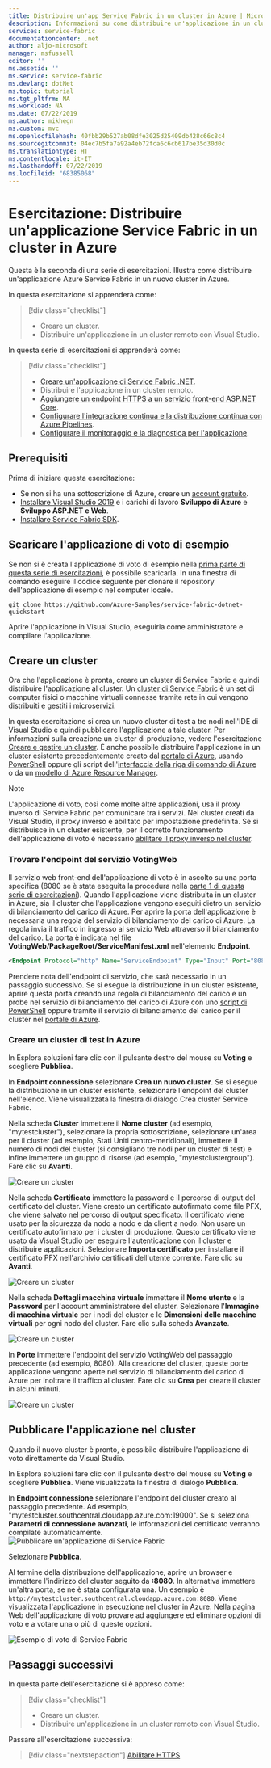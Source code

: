 ```yaml
---
title: Distribuire un'app Service Fabric in un cluster in Azure | Microsoft Docs
description: Informazioni su come distribuire un'applicazione in un cluster da Visual Studio.
services: service-fabric
documentationcenter: .net
author: aljo-microsoft
manager: msfussell
editor: ''
ms.assetid: ''
ms.service: service-fabric
ms.devlang: dotNet
ms.topic: tutorial
ms.tgt_pltfrm: NA
ms.workload: NA
ms.date: 07/22/2019
ms.author: mikhegn
ms.custom: mvc
ms.openlocfilehash: 40fbb29b527ab08dfe3025d25409db428c66c8c4
ms.sourcegitcommit: 04ec7b5fa7a92a4eb72fca6c6cb617be35d30d0c
ms.translationtype: HT
ms.contentlocale: it-IT
ms.lasthandoff: 07/22/2019
ms.locfileid: "68385068"
---
```

# <a name="tutorial-deploy-a-service-fabric-application-to-a-cluster-in-azure"></a>Esercitazione: Distribuire un'applicazione Service Fabric in un cluster in Azure

Questa è la seconda di una serie di esercitazioni. Illustra come distribuire un'applicazione Azure Service Fabric in un nuovo cluster in Azure.

In questa esercitazione si apprenderà come:
> [!div class="checklist"]
> * Creare un cluster.
> * Distribuire un'applicazione in un cluster remoto con Visual Studio.

In questa serie di esercitazioni si apprenderà come:
> [!div class="checklist"]
> * [Creare un'applicazione di Service Fabric .NET](service-fabric-tutorial-create-dotnet-app.md).
> * Distribuire l'applicazione in un cluster remoto.
> * [Aggiungere un endpoint HTTPS a un servizio front-end ASP.NET Core](service-fabric-tutorial-dotnet-app-enable-https-endpoint.md).
> * [Configurare l'integrazione continua e la distribuzione continua con Azure Pipelines](service-fabric-tutorial-deploy-app-with-cicd-vsts.md).
> * [Configurare il monitoraggio e la diagnostica per l'applicazione](service-fabric-tutorial-monitoring-aspnet.md).

## <a name="prerequisites"></a>Prerequisiti

Prima di iniziare questa esercitazione:

* Se non si ha una sottoscrizione di Azure, creare un [account gratuito](https://azure.microsoft.com/free/?WT.mc_id=A261C142F).
* [Installare Visual Studio 2019](https://www.visualstudio.com/) e i carichi di lavoro **Sviluppo di Azure** e **Sviluppo ASP.NET e Web**.
* [Installare Service Fabric SDK](service-fabric-get-started.md).

## <a name="download-the-voting-sample-application"></a>Scaricare l'applicazione di voto di esempio

Se non si è creata l'applicazione di voto di esempio nella [prima parte di questa serie di esercitazioni](service-fabric-tutorial-create-dotnet-app.md), è possibile scaricarla. In una finestra di comando eseguire il codice seguente per clonare il repository dell'applicazione di esempio nel computer locale.

```git
git clone https://github.com/Azure-Samples/service-fabric-dotnet-quickstart 
```

Aprire l'applicazione in Visual Studio, eseguirla come amministratore e compilare l'applicazione.

## <a name="create-a-cluster"></a>Creare un cluster

Ora che l'applicazione è pronta, creare un cluster di Service Fabric e quindi distribuire l'applicazione al cluster. Un [cluster di Service Fabric](https://docs.microsoft.com/azure/service-fabric/service-fabric-deploy-anywhere) è un set di computer fisici o macchine virtuali connesse tramite rete in cui vengono distribuiti e gestiti i microservizi.

In questa esercitazione si crea un nuovo cluster di test a tre nodi nell'IDE di Visual Studio e quindi pubblicare l'applicazione a tale cluster. Per informazioni sulla creazione un cluster di produzione, vedere l'esercitazione [Creare e gestire un cluster](service-fabric-tutorial-create-vnet-and-windows-cluster.md). È anche possibile distribuire l'applicazione in un cluster esistente precedentemente creato dal [portale di Azure](https://portal.azure.com), usando [PowerShell](./scripts/service-fabric-powershell-create-secure-cluster-cert.md) oppure gli script dell'[interfaccia della riga di comando di Azure](./scripts/cli-create-cluster.md) o da un [modello di Azure Resource Manager](service-fabric-tutorial-create-vnet-and-windows-cluster.md).

> [!NOTE]
> L'applicazione di voto, così come molte altre applicazioni, usa il proxy inverso di Service Fabric per comunicare tra i servizi. Nei cluster creati da Visual Studio, il proxy inverso è abilitato per impostazione predefinita. Se si distribuisce in un cluster esistente, per il corretto funzionamento dell'applicazione di voto è necessario [abilitare il proxy inverso nel cluster](service-fabric-reverseproxy-setup.md).


### <a name="find-the-votingweb-service-endpoint"></a>Trovare l'endpoint del servizio VotingWeb

Il servizio web front-end dell'applicazione di voto è in ascolto su una porta specifica (8080 se è stata eseguita la procedura nella [parte 1 di questa serie di esercitazioni](service-fabric-tutorial-create-dotnet-app.md)). Quando l'applicazione viene distribuita in un cluster in Azure, sia il cluster che l'applicazione vengono eseguiti dietro un servizio di bilanciamento del carico di Azure. Per aprire la porta dell'applicazione è necessaria una regola del servizio di bilanciamento del carico di Azure. La regola invia il traffico in ingresso al servizio Web attraverso il bilanciamento del carico. La porta è indicata nel file **VotingWeb/PackageRoot/ServiceManifest.xml** nell'elemento **Endpoint**. 

```xml
<Endpoint Protocol="http" Name="ServiceEndpoint" Type="Input" Port="8080" />
```

Prendere nota dell'endpoint di servizio, che sarà necessario in un passaggio successivo.  Se si esegue la distribuzione in un cluster esistente, aprire questa porta creando una regola di bilanciamento del carico e un probe nel servizio di bilanciamento del carico di Azure con uno [script di PowerShell](./scripts/service-fabric-powershell-open-port-in-load-balancer.md) oppure tramite il servizio di bilanciamento del carico per il cluster nel [portale di Azure](https://portal.azure.com).

### <a name="create-a-test-cluster-in-azure"></a>Creare un cluster di test in Azure
In Esplora soluzioni fare clic con il pulsante destro del mouse su **Voting** e scegliere **Pubblica**.

In **Endpoint connessione** selezionare **Crea un nuovo cluster**.  Se si esegue la distribuzione in un cluster esistente, selezionare l'endpoint del cluster nell'elenco.  Viene visualizzata la finestra di dialogo Crea cluster Service Fabric.

Nella scheda **Cluster** immettere il **Nome cluster** (ad esempio, "mytestcluster"), selezionare la propria sottoscrizione, selezionare un'area per il cluster (ad esempio, Stati Uniti centro-meridionali), immettere il numero di nodi del cluster (si consigliano tre nodi per un cluster di test) e infine immettere un gruppo di risorse (ad esempio, "mytestclustergroup"). Fare clic su **Avanti**.

![Creare un cluster](./media/service-fabric-tutorial-deploy-app-to-party-cluster/create-cluster.png)

Nella scheda **Certificato** immettere la password e il percorso di output del certificato del cluster. Viene creato un certificato autofirmato come file PFX, che viene salvato nel percorso di output specificato.  Il certificato viene usato per la sicurezza da nodo a nodo e da client a nodo.  Non usare un certificato autofirmato per i cluster di produzione.  Questo certificato viene usato da Visual Studio per eseguire l'autenticazione con il cluster e distribuire applicazioni. Selezionare **Importa certificato** per installare il certificato PFX nell'archivio certificati dell'utente corrente.  Fare clic su **Avanti**.

![Creare un cluster](./media/service-fabric-tutorial-deploy-app-to-party-cluster/certificate.png)

Nella scheda **Dettagli macchina virtuale** immettere il **Nome utente** e la **Password** per l'account amministratore del cluster.  Selezionare l'**Immagine di macchina virtuale** per i nodi del cluster e le **Dimensioni delle macchine virtuali** per ogni nodo del cluster.  Fare clic sulla scheda **Avanzate**.

![Creare un cluster](./media/service-fabric-tutorial-deploy-app-to-party-cluster/vm-detail.png)

In **Porte** immettere l'endpoint del servizio VotingWeb del passaggio precedente (ad esempio, 8080).  Alla creazione del cluster, queste porte applicazione vengono aperte nel servizio di bilanciamento del carico di Azure per inoltrare il traffico al cluster.  Fare clic su **Crea** per creare il cluster in alcuni minuti.

![Creare un cluster](./media/service-fabric-tutorial-deploy-app-to-party-cluster/advanced.png)

## <a name="publish-the-application-to-the-cluster"></a>Pubblicare l'applicazione nel cluster

Quando il nuovo cluster è pronto, è possibile distribuire l'applicazione di voto direttamente da Visual Studio.

In Esplora soluzioni fare clic con il pulsante destro del mouse su **Voting** e scegliere **Pubblica**. Viene visualizzata la finestra di dialogo **Pubblica**.

In **Endpoint connessione** selezionare l'endpoint del cluster creato al passaggio precedente.  Ad esempio, "mytestcluster.southcentral.cloudapp.azure.com:19000". Se si seleziona **Parametri di connessione avanzati**, le informazioni del certificato verranno compilate automaticamente.  
![Pubblicare un'applicazione di Service Fabric](./media/service-fabric-tutorial-deploy-app-to-party-cluster/publish-app.png)

Selezionare **Pubblica**.

Al termine della distribuzione dell'applicazione, aprire un browser e immettere l'indirizzo del cluster seguito da **:8080**. In alternativa immettere un'altra porta, se ne è stata configurata una. Un esempio è `http://mytestcluster.southcentral.cloudapp.azure.com:8080`. Viene visualizzata l'applicazione in esecuzione nel cluster in Azure. Nella pagina Web dell'applicazione di voto provare ad aggiungere ed eliminare opzioni di voto e a votare una o più di queste opzioni.

![Esempio di voto di Service Fabric](./media/service-fabric-tutorial-deploy-app-to-party-cluster/application-screenshot-new-azure.png)


## <a name="next-steps"></a>Passaggi successivi
In questa parte dell'esercitazione si è appreso come:

> [!div class="checklist"]
> * Creare un cluster.
> * Distribuire un'applicazione in un cluster remoto con Visual Studio.

Passare all'esercitazione successiva:
> [!div class="nextstepaction"]
> [Abilitare HTTPS](service-fabric-tutorial-dotnet-app-enable-https-endpoint.md)
